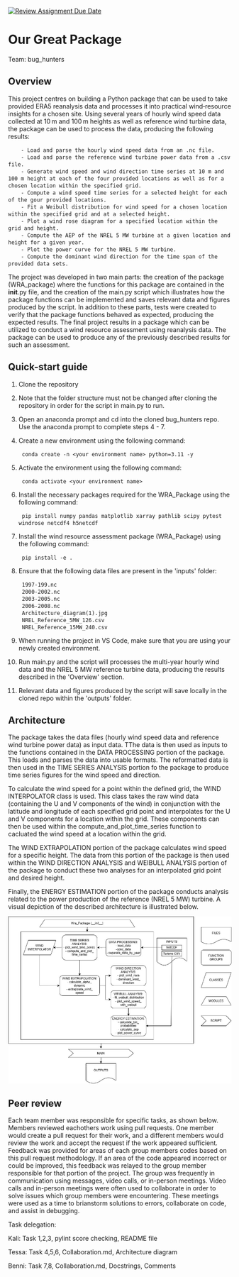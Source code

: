 [![Review Assignment Due Date](https://classroom.github.com/assets/deadline-readme-button-22041afd0340ce965d47ae6ef1cefeee28c7c493a6346c4f15d667ab976d596c.svg)](https://classroom.github.com/a/zjSXGKeR)
# Our Great Package

Team: bug_hunters

## Overview

This project centres on building a Python package that can be used to take provided ERA5 reanalysis data and processes it into practical wind‑resource insights for a chosen site. Using several years of hourly wind speed data collected at 10 m and 100 m heights as well as reference wind turbine data, the package can be used to process the data, producing the following results:

        - Load and parse the hourly wind speed data from an .nc file.
        - Load and parse the reference wind turbine power data from a .csv file.
        - Generate wind speed and wind direction time series at 10 m and 100 m height at each of the four provided locations as well as for a chosen location within the specified grid. 
        - Compute a wind speed time series for a selected height for each of the gour provided locations. 
        - Fit a Weibull distribution for wind speed for a chosen location within the specified grid and at a selected height. 
        - Plot a wind rose diagram for a specified location within the grid and height.
        - Compute the AEP of the NREL 5 MW turbine at a given location and height for a given year. 
        - Plot the power curve for the NREL 5 MW turbine. 
        - Compute the dominant wind direction for the time span of the provided data sets. 

The project was developed in two main parts: the creation of the package (WRA_package) where the functions for this package are contained in the __init__.py file, and the creation of the main.py script which illustrates how the package functions can be implemented and saves relevant data and figures produced by the script. In addition to these parts, tests were created to verify that the package functions behaved as expected, producing the expected results. The final project results in a package which can be utilized to conduct a wind resource assessment using reanalysis data. The package can be used to produce any of the previously described results for such an assessment. 


## Quick-start guide

1. Clone the repository
2. Note that the folder structure must not be changed after cloning the repository in order for the script in main.py to run.
3. Open an anaconda prompt and cd into the cloned bug_hunters repo. Use the anaconda prompt to complete steps 4 - 7. 
4. Create a new environment using the following command: 

        conda create -n <your environment name> python=3.11 -y 

5. Activate the environment using the following command: 

        conda activate <your environment name> 

6. Install the necessary packages required for the WRA_Package using the following command: 

        pip install numpy pandas matplotlib xarray pathlib scipy pytest windrose netcdf4 h5netcdf

7. Install the wind resource assessment package (WRA_Package) using the following command: 

        pip install -e .

8. Ensure that the following data files are present in the 'inputs' folder: 

        1997-199.nc 
        2000-2002.nc
        2003-2005.nc
        2006-2008.nc 
        Architecture_diagram(1).jpg
        NREL_Reference_5MW_126.csv
        NREL_Reference_15MW_240.csv

9. When running the project in VS Code, make sure that you are using your newly created environment.

10. Run main.py and the script will processes the multi-year hourly wind data and the NREL 5 MW reference turbine data, producing the results described in the 'Overview' section.

11. Relevant data and figures produced by the script will save locally in the cloned repo within the 'outputs' folder. 


## Architecture

The package takes the data files (hourly wind speed data and reference wind turbine power data) as input data. TThe data is then used as inputs to the functions contained in the DATA PROCESSING portion of the package. This loads and parses the data into usable formats. The reformatted data is then used in the TIME SERIES ANALYSIS portion fo the package to produce time series figures for the wind speed and direction. 

To calculate the wind speed for a point within the defined grid, the WIND INTERPOLATOR class is used. This class takes the raw wind data (containing the U and V components of the wind) in conjunction with the latitude and longitude of each specified grid point and interpolates for the U and V components for a location within the grid. These components can then be used within the compute_and_plot_time_series function to cacluated the wind speed at a location within the grid. 

The WIND EXTRAPOLATION portion of the package calculates wind speed for a specific height. The data from this portion of the package is then used within the WIND DIRECTION ANALYSIS and WEIBULL ANALYSIS portion of the package to conduct these two analyses for an interpolated grid point and desired height. 

Finally, the ENERGY ESTIMATION portion of the package conducts analysis related to the power production of the reference (NREL 5 MW) turbine. A visual depiction of the described architecture is illustrated below. 


![alt text](<inputs/Architecture_diagram (1).jpg>)
   
## Peer review

Each team member was responsible for specific tasks, as shown below. Members reviewed eachothers work using pull requests. One member would create a pull request for their work, and a different members would review the work and accept the request if the work appeared sufficient. Feedback was provided for areas of each group members codes based on this pull request methodology. If an area of the code appeared incorrect or could be improved, this feedback was relayed to the group member responsible for that portion of the project. The group was frequently in communication using messages, video calls, or in-person meetings. Video calls and in-person meetings were often used to collaborate in order to solve issues which group members were encountering. These meetings were used as a time to brianstorm solutions to errors, collaborate on code, and assist in debugging. 

Task delegation:

Kali: Task 1,2,3, pylint score checking, README file

Tessa: Task 4,5,6, Collaboration.md, Architecture diagram

Benni: Task 7,8, Collaboration.md, Docstrings, Comments

